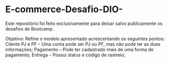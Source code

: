 # E-commerce-Desafio-DIO-
Este repositório foi feito exclusivamente para deixar salvo publicamente os desafios de Bootcamp.

Objetivo:
Refine o modelo apresentado acrescentando os seguintes pontos:
Cliente PJ e PF – Uma conta pode ser PJ ou PF, mas não pode ter as duas informações;
Pagamento – Pode ter cadastrado mais de uma forma de pagamento;
Entrega – Possui status e código de rastreio;
